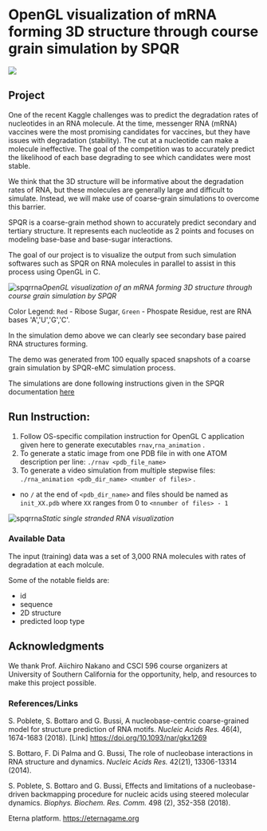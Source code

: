 # OpenGL visualization of mRNA forming 3D structure through course grain simulation by SPQR
<a href="https://github.com/timkartar/cs596_rna_viz/graphs/contributors">
  <img src="https://contributors-img.web.app/image?repo=timkartar/cs596_rna_viz" />
</a>

## Project
One of the recent Kaggle challenges was to predict the degradation rates of nucleotides in an RNA molecule. At the time, messenger RNA (mRNA) vaccines were the most promising candidates for vaccines, but they have issues with degradation (stability). The cut at a nucleotide can make a molecule ineffective. The goal of the competition was to accurately predict the likelihood of each base degrading to see which candidates were most stable.

We think that the 3D structure will be informative about the degradation rates of RNA, but these molecules are generally large and difficult to simulate. Instead, we will make use of coarse-grain simulations to overcome this barrier.

SPQR is a coarse-grain method shown to accurately predict secondary and tertiary structure. It represents each nucleotide as 2 points and focuses on modeling base-base and base-sugar interactions.

The goal of our project is to visualize the output from such simulation softwares such as SPQR on RNA molecules in parallel to assist in this process using OpenGL in C. 

![spqrrna](https://github.com/timkartar/cs596_rna_viz/blob/main/demo_gif/rna_animation_demo.gif?raw=true)*OpenGL visualization of an mRNA forming 3D structure through course grain simulation by SPQR*

Color Legend: `Red` - Ribose Sugar, `Green` - Phospate Residue, rest are RNA bases 'A','U','G','C'. 

In the simulation demo above we can clearly see secondary base paired RNA structures forming. 

The demo was generated from 100 equally spaced snapshots of a coarse grain simulation by SPQR-eMC simulation process.

The simulations are done following instructions given in the SPQR documentation <a href="https://github.com/timkartar/cs596_rna_viz/blob/main/spqr/doc/ug.pdf"> here </a>

## Run Instruction: 
1. Follow OS-specific compilation instruction for OpenGL C application given here to generate executables `rnav`,`rna_animation` . <br/>
2. To generate a static image from one PDB file in with one ATOM description per line: `./rnav <pdb_file_name>` <br/>
3. To generate a video simulation from multiple stepwise files: `./rna_animation <pdb_dir_name> <number of files>` . <br/>
- no `/` at the end of `<pdb_dir_name>` and files should be named as `init_XX.pdb` where `XX` ranges from 0 to `<nnumber of files> - 1`


![spqrrna](https://github.com/timkartar/cs596_rna_viz/blob/main/example_visualization.png?raw=true)*Static single stranded RNA visualization*



### Available Data
The input (training) data was a set of 3,000 RNA molecules with rates of degradation at each molcule.

Some of the notable fields are:
- id
- sequence
- 2D structure
- predicted loop type

## Acknowledgments 
We thank Prof. Aiichiro Nakano and CSCI 596 course organizers at University of Southern California for the opportunity, help, and resources to make this project possible. 

### References/Links
S. Poblete, S. Bottaro and G. Bussi, A nucleobase-centric coarse-grained model for structure prediction of RNA motifs. _Nucleic Acids Res._ 46(4), 1674-1683 (2018).  [Link] https://doi.org/10.1093/nar/gkx1269 

S. Bottaro, F. Di Palma and G. Bussi, The role of nucleobase interactions in RNA structure and dynamics. _Nucleic Acids Res._ 42(21), 13306-13314 (2014).

S. Poblete, S. Bottaro and G. Bussi, Effects and limitations of a nucleobase-driven backmapping procedure for nucleic acids using steered molecular dynamics. _Biophys. Biochem. Res. Comm._ 498 (2), 352-358 (2018).

Eterna platform. https://eternagame.org
